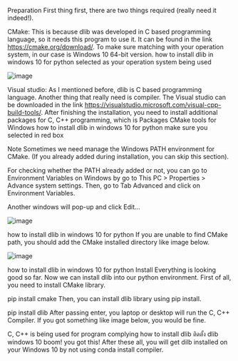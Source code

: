 Preparation
First thing first, there are two things required (really need it indeed!).

CMake: This is because dlib was developed in C based programming language, so it needs this program to use it. It can be found in the link https://cmake.org/download/. To make sure matching with your operation system, in our case is Windows 10 64-bit version.
how to install dlib in windows 10 for python
selected as your operation system being used

![image](https://user-images.githubusercontent.com/84392923/194616505-cc15bce8-1384-4326-ad5e-38e993d9e5d5.png)

Visual studio: As I mentioned before, dlib is C based programming language. Another thing that really need is compiler. The Visual studio can be downloaded in the link https://visualstudio.microsoft.com/visual-cpp-build-tools/. After finishing the installation, you need to install additional packages for C, C++ programming, which is Packages CMake tools for Windows
how to install dlib in windows 10 for python
make sure you selected in red box

Note
Sometimes we need manage the Windows PATH environment for CMake. (If you already added during installation, you can skip this section).

For checking whether the PATH already added or not, you can go to Environment Variables on Windows by go to This PC > Properties > Advance system settings. Then, go to Tab Advanced and click on Environment Variables.

Another windows will pop-up and click Edit…

![image](https://user-images.githubusercontent.com/84392923/194616556-172c6c99-ed0a-4206-914b-881956e33b3e.png)


how to install dlib in windows 10 for python
If you are unable to find CMake path, you should add the CMake installed directory like image below.

![image](https://user-images.githubusercontent.com/84392923/194616598-a18c7363-3a8c-46a2-8ac5-39371362de28.png)

how to install dlib in windows 10 for python
Install
Everything is looking good so far. Now we can install dlib into our python environment. First of all, you need to install CMake library.

pip install cmake
Then, you can install dlib library using pip install.

pip install dlib
After passing enter, you laptop or desktop will run the C, C++ Compiler. If you got something like image below, you would be fine.


C, C++ is being used for program complying
how to install dlib ติดตั้ง dlib windows 10
boom! you got this!
After these all, you will get dilb installed on your Windows 10 by not using conda install compiler.
